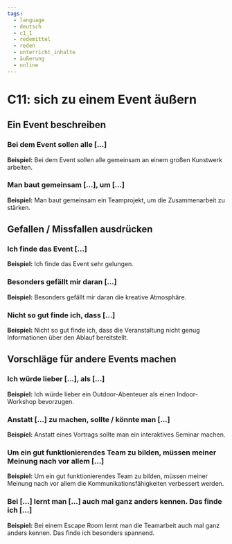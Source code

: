 ```yaml
---
tags:
  - language
  - deutsch
  - c1_1
  - redemittel
  - reden
  - unterricht_inhalte
  - äußerung
  - online
---
```


# C11: sich zu einem Event äußern

## Ein Event beschreiben

### Bei dem Event sollen alle [...]

__Beispiel:__ Bei dem Event sollen alle gemeinsam an einem großen Kunstwerk arbeiten.

### Man baut gemeinsam [...], um [...]

__Beispiel:__ Man baut gemeinsam ein Teamprojekt, um die Zusammenarbeit zu stärken.

## Gefallen / Missfallen ausdrücken

### Ich finde das Event [...]

__Beispiel:__ Ich finde das Event sehr gelungen.

### Besonders gefällt mir daran [...]

__Beispiel:__ Besonders gefällt mir daran die kreative Atmosphäre.

### Nicht so gut finde ich, dass [...]

__Beispiel:__ Nicht so gut finde ich, dass die Veranstaltung nicht genug Informationen über den Ablauf bereitstellt.

## Vorschläge für andere Events machen

### Ich würde lieber [...], als [...]

__Beispiel:__ Ich würde lieber ein Outdoor-Abenteuer als einen Indoor-Workshop bevorzugen.

### Anstatt [...] zu machen, sollte / könnte man [...]

__Beispiel:__ Anstatt eines Vortrags sollte man ein interaktives Seminar machen.

### Um ein gut funktionierendes Team zu bilden, müssen meiner Meinung nach vor allem [...]

__Beispiel:__ Um ein gut funktionierendes Team zu bilden, müssen meiner Meinung nach vor allem die Kommunikationsfähigkeiten verbessert werden.

### Bei [...] lernt man [...] auch mal ganz anders kennen. Das finde ich [...]

__Beispiel:__ Bei einem Escape Room lernt man die Teamarbeit auch mal ganz anders kennen. Das finde ich besonders spannend.
